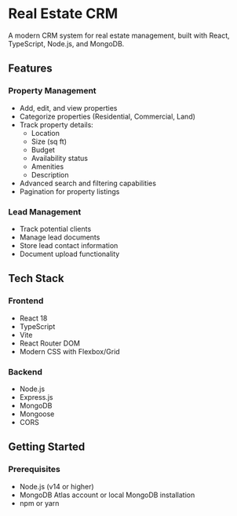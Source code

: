 # Real Estate CRM

A modern CRM system for real estate management, built with React, TypeScript, Node.js, and MongoDB.

## Features

### Property Management
- Add, edit, and view properties
- Categorize properties (Residential, Commercial, Land)
- Track property details:
  - Location
  - Size (sq ft)
  - Budget
  - Availability status
  - Amenities
  - Description
- Advanced search and filtering capabilities
- Pagination for property listings

### Lead Management
- Track potential clients
- Manage lead documents
- Store lead contact information
- Document upload functionality

## Tech Stack

### Frontend
- React 18
- TypeScript
- Vite
- React Router DOM
- Modern CSS with Flexbox/Grid

### Backend
- Node.js
- Express.js
- MongoDB
- Mongoose
- CORS

## Getting Started

### Prerequisites
- Node.js (v14 or higher)
- MongoDB Atlas account or local MongoDB installation
- npm or yarn
